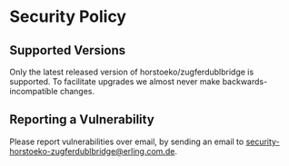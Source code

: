 # Security Policy

## Supported Versions

Only the latest released version of horstoeko/zugferdublbridge is supported.
To facilitate upgrades we almost never make backwards-incompatible changes.

## Reporting a Vulnerability

Please report vulnerabilities over email, by sending an email to security-horstoeko-zugferdublbridge@erling.com.de.
